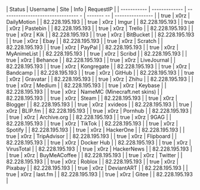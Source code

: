 |     Status   |     Username    |                            Site     |   Info      |       RequestIP  | 
| -----------  | -------------   | --------------------------------  - | -------  -- | ---------------- | 
|       true   |         x0rz    |                     DailyMotion     |             |  82.228.195.193  | 
|       true   |         x0rz    |                           Imgur     |             |  82.228.195.193  | 
|       true   |         x0rz    |                        Pastebin     |             |  82.228.195.193  | 
|       true   |         x0rz    |                          Trello     |             |  82.228.195.193  | 
|       true   |         x0rz    |                             Kik     |             |  82.228.195.193  | 
|       true   |         x0rz    |                       BitBucket     |             |  82.228.195.193  | 
|       true   |         x0rz    |                            Ebay     |             |  82.228.195.193  | 
|       true   |         x0rz    |                         Scratch     |             |  82.228.195.193  | 
|       true   |         x0rz    |                          PayPal     |             |  82.228.195.193  | 
|       true   |         x0rz    |                     MyAnimeList     |             |  82.228.195.193  | 
|       true   |         x0rz    |                          Scribd     |             |  82.228.195.193  | 
|       true   |         x0rz    |                         Behance     |             |  82.228.195.193  | 
|       true   |         x0rz    |                     LiveJournal     |             |  82.228.195.193  | 
|       true   |         x0rz    |                      Kongregate     |             |  82.228.195.193  | 
|       true   |         x0rz    |                        Bandcamp     |             |  82.228.195.193  | 
|       true   |         x0rz    |                          GitHub     |             |  82.228.195.193  | 
|       true   |         x0rz    |                        Gravatar     |             |  82.228.195.193  | 
|       true   |         x0rz    |                           Zhihu     |             |  82.228.195.193  | 
|       true   |         x0rz    |                          Medium     |             |  82.228.195.193  | 
|       true   |         x0rz    |                         Keybase     |             |  82.228.195.193  | 
|       true   |         x0rz    |    NameMC (Minecraft.net skins)     |             |  82.228.195.193  | 
|       true   |         x0rz    |                           Steam     |             |  82.228.195.193  | 
|       true   |         x0rz    |                         Blogger     |             |  82.228.195.193  | 
|       true   |         x0rz    |                         xvideos     |             |  82.228.195.193  | 
|       true   |         x0rz    |                         BLIP.fm     |             |  82.228.195.193  | 
|       true   |         x0rz    |                         Pornhub     |             |  82.228.195.193  | 
|       true   |         x0rz    |                     Archive.org     |             |  82.228.195.193  | 
|       true   |         x0rz    |                            9GAG     |             |  82.228.195.193  | 
|       true   |         x0rz    |                          TikTok     |             |  82.228.195.193  | 
|       true   |         x0rz    |                         Spotify     |             |  82.228.195.193  | 
|       true   |         x0rz    |                       HackerOne     |             |  82.228.195.193  | 
|       true   |         x0rz    |                     TripAdvisor     |             |  82.228.195.193  | 
|       true   |         x0rz    |                       Flipboard     |             |  82.228.195.193  | 
|       true   |         x0rz    |                      Docker Hub     |             |  82.228.195.193  | 
|       true   |         x0rz    |                      VirusTotal     |             |  82.228.195.193  | 
|       true   |         x0rz    |                      HackerNews     |             |  82.228.195.193  | 
|       true   |         x0rz    |                    BuyMeACoffee     |             |  82.228.195.193  | 
|       true   |         x0rz    |                         Twitter     |             |  82.228.195.193  | 
|       true   |         x0rz    |                          Roblox     |             |  82.228.195.193  | 
|       true   |         x0rz    |                         Pixabay     |             |  82.228.195.193  | 
|       true   |         x0rz    |                      DeviantART     |             |  82.228.195.193  | 
|       true   |         x0rz    |                         last.fm     |             |  82.228.195.193  | 
|       true   |         x0rz    |                           Gitee     |             |  82.228.195.193  | 
